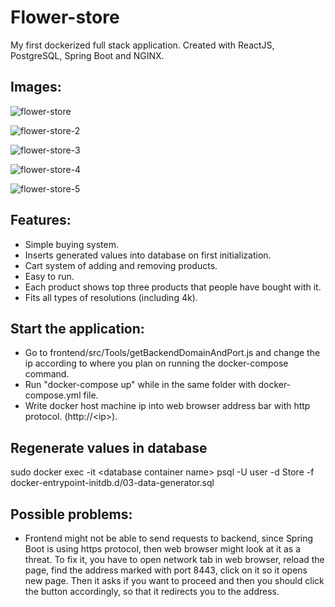 # Flower-store
My first dockerized full stack application. Created with ReactJS, PostgreSQL, Spring Boot and NGINX.

## Images:
![flower-store](https://user-images.githubusercontent.com/63605374/88483653-e779e180-cf71-11ea-8451-4cc19997db84.jpg)

![flower-store-2](https://user-images.githubusercontent.com/63605374/88484225-bb605f80-cf75-11ea-9c26-35df59ac67b6.jpg)

![flower-store-3](https://user-images.githubusercontent.com/63605374/88484230-be5b5000-cf75-11ea-9838-054abb329932.jpg)

![flower-store-4](https://user-images.githubusercontent.com/63605374/88484231-c0251380-cf75-11ea-9314-e142db935a95.jpg)

![flower-store-5](https://user-images.githubusercontent.com/63605374/88484234-c2876d80-cf75-11ea-9e54-e511ad0f5263.jpg)

## Features:
- Simple buying system.
- Inserts generated values into database on first initialization.
- Cart system of adding and removing products.
- Easy to run.
- Each product shows top three products that people have bought with it.
- Fits all types of resolutions (including 4k).

## Start the application:
- Go to frontend/src/Tools/getBackendDomainAndPort.js and change the ip according to where you plan on running the docker-compose command.
- Run "docker-compose up" while in the same folder with docker-compose.yml file.
- Write docker host machine ip into web browser address bar with http protocol. (http://&lt;ip&gt;).

## Regenerate values in database
sudo docker exec -it &lt;database container name&gt; psql -U user -d Store -f docker-entrypoint-initdb.d/03-data-generator.sql

## Possible problems:
- Frontend might not be able to send requests to backend, since Spring Boot is using https protocol, then web browser might look at it as a threat.
To fix it, you have to open network tab in web browser, reload the page, find the address marked with port 8443, click on it so it opens new page. Then it asks if you want to proceed and then you should click the button accordingly, so that it redirects you to the address.
